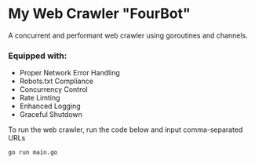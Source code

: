 # My Web Crawler "FourBot"

A concurrent and performant web crawler using goroutines and channels.

### Equipped with:
- Proper Network Error Handling
- Robots.txt Compliance
- Concurrency Control
- Rate Limting
- Enhanced Logging
- Graceful Shutdown

To run the web crawler, run the code below and input comma-separated URLs
```
go run main.go
```
